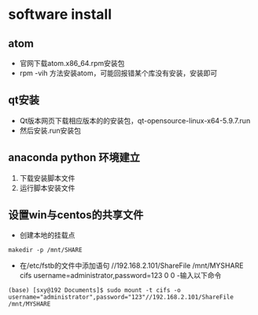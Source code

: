 
# software install
## atom
- 官网下载atom.x86_64.rpm安装包
- rpm -vih 方法安装atom，可能回报错某个库没有安装，安装即可

## qt安装
- Qt版本网页下载相应版本的的安装包，qt-opensource-linux-x64-5.9.7.run
- 然后安装.run安装包


## anaconda python 环境建立
1. 下载安装脚本文件
2. 运行脚本安装文件

## 设置win与centos的共享文件
- 创建本地的挂载点
```
makedir -p /mnt/SHARE
```

- 在/etc/fstb的文件中添加语句
//192.168.2.101/ShareFile /mnt/MYSHARE             cifs    username=administrator,password=123  0 0
-输入以下命令
```
(base) [sxy@192 Documents]$ sudo mount -t cifs -o username="administrator",password="123"//192.168.2.101/ShareFile /mnt/MYSHARE

```
